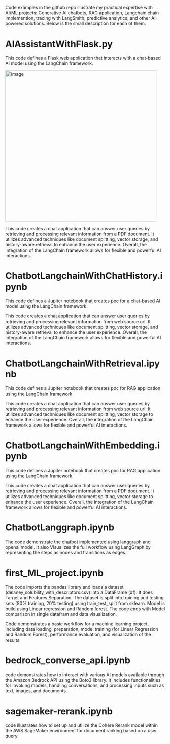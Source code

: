 Code examples in the github repo illustrate my practical expertise with AI/ML projects: Generative AI chatbots, RAG application, Langchain chain implemention, tracing with LangSmith, predictive analytics, and other AI-powered solutions. Below is the small description for each of them.

# AIAssistantWithFlask.py #

This code defines a Flask web application that interacts with a chat-based AI model using the LangChain framework.

<img width="476" alt="image" src="https://github.com/user-attachments/assets/234b4a8b-d902-486b-bdb3-7307ba88743f">


This code creates a chat application that can answer user queries by retrieving and processing relevant information from a PDF document. It utilizes advanced techniques like document splitting, vector storage, and history-aware retrieval to enhance the user experience. Overall, the integration of the LangChain framework allows for flexible and powerful AI interactions.

# ChatbotLangchainWithChatHistory.ipynb #

This code defines a Jupiter notebook that creates poc for a chat-based AI model using the LangChain framework. 

This code creates a chat application that can answer user queries by retrieving and processing relevant information from web source url. It utilizes advanced techniques like document splitting, vector storage, and history-aware retrieval to enhance the user experience. Overall, the integration of the LangChain framework allows for flexible and powerful AI interactions.

# ChatbotLangchainWithRetrieval.ipynb #

This code defines a Jupiter notebook that creates poc for RAG application using the LangChain framework. 

This code creates a chat application that can answer user queries by retrieving and processing relevant information from web source url. It utilizes advanced techniques like document splitting, vector storage to enhance the user experience. Overall, the integration of the LangChain framework allows for flexible and powerful AI interactions.

# ChatbotLangchainWithEmbedding.ipynb #

This code defines a Jupiter notebook that creates poc for RAG application using the LangChain framework. 

This code creates a chat application that can answer user queries by retrieving and processing relevant information from a PDF document. It utilizes advanced techniques like document splitting, vector storage to enhance the user experience. Overall, the integration of the LangChain framework allows for flexible and powerful AI interactions.

# ChatbotLanggraph.ipynb #

The code demonstrate the chatbot implemented using langgraph and openai model. It also Visualizes the full workflow using LangGraph by representing the steps as nodes and transitions as edges.

# first_ML_project.ipynb #

The code imports the pandas library and loads a dataset (delaney_solubility_with_descriptors.csv) into a DataFrame (df). It does Target and Features Separation. The dataset is split into training and testing sets (80% training, 20% testing) using train_test_split from sklearn. Model is build using Linear regression and Random forest. The code ends with Model comparison in single datafram and data visualization.

Code demonstrates a basic workflow for a machine learning project, including data loading, preparation, model training (for Linear Regression and Random Forest), performance evaluation, and visualization of the results.

# bedrock_converse_api.ipynb #

code demonstrates how to interact with various AI models available through the Amazon Bedrock API using the Boto3 library. It includes functionalities for invoking models, handling conversations, and processing inputs such as text, images, and documents.

# sagemaker-rerank.ipynb #

code illustrates how to set up and utilize the Cohere Rerank model within the AWS SageMaker environment for document ranking based on a user query.
